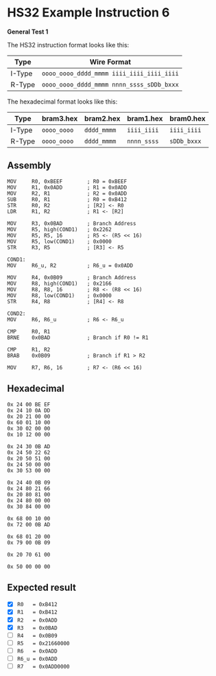# HS32 Example Instruction 6

**General Test 1**

The HS32 instruction format looks like this:

| Type   | Wire Format                               |
| ------ | ----------------------------------------- |
| I-Type | `oooo_oooo_dddd_mmmm iiii_iiii_iiii_iiii` |
| R-Type | `oooo_oooo_dddd_mmmm nnnn_ssss_sDDb_bxxx` |

The hexadecimal format looks like this:

| Type   | bram3.hex   | bram2.hex   | bram1.hex   | bram0.hex   |
| ------ | ----------- | ----------- | ----------- | ----------- |
| I-Type | `oooo_oooo` | `dddd_mmmm` | `iiii_iiii` | `iiii_iiii` |
| R-Type | `oooo_oooo` | `dddd_mmmm` | `nnnn_ssss` | `sDDb_bxxx` |

## Assembly

```assembly
MOV     R0, 0xBEEF        ; R0 = 0xBEEF
MOV     R1, 0x0ADD        ; R1 = 0x0ADD
MOV     R2, R1            ; R2 = 0x0ADD
SUB     R0, R1            ; R0 = 0xB412
STR     R0, R2            ; [R2] <- R0
LDR     R1, R2            ; R1 <- [R2]

MOV     R3, 0x0BAD        ; Branch Address
MOV     R5, high(COND1)   ; 0x2262
MOV     R5, R5, 16        ; R5 <- (R5 << 16)
MOV     R5, low(COND1)    ; 0x0000
STR     R3, R5            ; [R3] <- R5

COND1:
MOV     R6_u, R2          ; R6_u = 0x0ADD

MOV     R4, 0x0B09        ; Branch Address
MOV     R8, high(COND1)   ; 0x2166
MOV     R8, R8, 16        ; R8 <- (R8 << 16)
MOV     R8, low(COND1)    ; 0x0000
STR     R4, R8            ; [R4] <- R8

COND2:
MOV     R6, R6_u          ; R6 <- R6_u

CMP     R0, R1
BRNE    0x0BAD            ; Branch if R0 != R1

CMP     R1, R2
BRAB    0x0B09            ; Branch if R1 > R2

MOV     R7, R6, 16        ; R7 <- (R6 << 16)
```

## Hexadecimal

```hex
0x 24 00 BE EF
0x 24 10 0A DD
0x 20 21 00 00
0x 60 01 10 00
0x 30 02 00 00
0x 10 12 00 00

0x 24 30 0B AD
0x 24 50 22 62
0x 20 50 51 00
0x 24 50 00 00
0x 30 53 00 00

0x 24 40 0B 09
0x 24 80 21 66
0x 20 80 81 00
0x 24 80 00 00
0x 30 84 00 00

0x 68 00 10 00
0x 72 00 0B AD

0x 68 01 20 00
0x 79 00 0B 09

0x 20 70 61 00

0x 50 00 00 00
```

## Expected result

- [x] `R0   = 0xB412`
- [x] `R1   = 0xB412`
- [x] `R2   = 0x0ADD`
- [x] `R3   = 0x0BAD`
- [ ] `R4   = 0x0B09`
- [ ] `R5   = 0x21660000`
- [ ] `R6   = 0x0ADD`
- [ ] `R6_u = 0x0ADD`
- [ ] `R7   = 0x0ADD0000`
